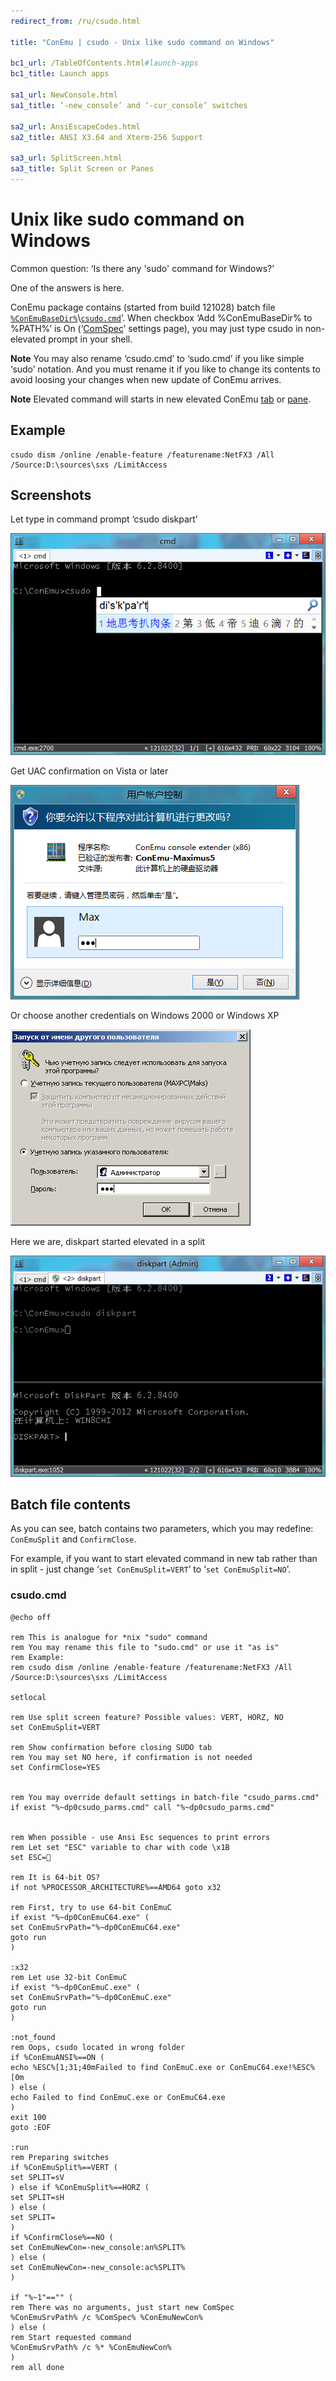 ```yaml
---
redirect_from: /ru/csudo.html

title: "ConEmu | csudo - Unix like sudo command on Windows"

bc1_url: /TableOfContents.html#launch-apps
bc1_title: Launch apps

sa1_url: NewConsole.html
sa1_title: ‘-new_console’ and ‘-cur_console’ switches

sa2_url: AnsiEscapeCodes.html
sa2_title: ANSI X3.64 and Xterm-256 Support

sa3_url: SplitScreen.html
sa3_title: Split Screen or Panes
---
```


# Unix like sudo command on Windows

Common question: ‘Is there any 'sudo' command for Windows?’

One of the answers is here.

ConEmu package contains (started from build 121028) batch file [`%ConEmuBaseDir%`](ConEmuEnvironment.html)\\[`csudo.cmd`](https://github.com/Maximus5/ConEmu/blob/master/Release/ConEmu/csudo.cmd)’. When checkbox ‘Add %ConEmuBaseDir% to %PATH%’ is On (‘[ComSpec](SettingsComspec.html)’ settings page), you may just type csudo in non-elevated prompt in your shell.

**Note** You may also rename ‘csudo.cmd’ to ‘sudo.cmd’ if you like simple ‘sudo’ notation. And you must rename it if you like to change its contents to avoid loosing your changes when new update of ConEmu arrives.

**Note** Elevated command will starts in new elevated ConEmu [tab](TabBar.html) or [pane](SplitScreen.html).


## Example

```
csudo dism /online /enable-feature /featurename:NetFX3 /All /Source:D:\sources\sxs /LimitAccess
```


## Screenshots

Let type in command prompt ‘csudo diskpart’

![Running csudo command](/img/ConEmuSuDo1.png)

Get UAC confirmation on Vista or later

![csudo UAC confirmation](/img/ConEmuSuDo2.png)

Or choose another credentials on Windows 2000 or Windows XP

![csudo UAC confirmation](/img/ConEmuSuDo4.png)

Here we are, diskpart started elevated in a split

![Running csudo command](/img/ConEmuSuDo3.png)


## Batch file contents

As you can see, batch contains two parameters, which you may redefine: `ConEmuSplit` and `ConfirmClose`.

For example, if you want to start elevated command in new tab rather than in split - just change ‘`set ConEmuSplit=VERT`’ to ‘`set ConEmuSplit=NO`’.

### csudo.cmd

```
@echo off

rem This is analogue for *nix "sudo" command
rem You may rename this file to "sudo.cmd" or use it "as is"
rem Example:
rem csudo dism /online /enable-feature /featurename:NetFX3 /All /Source:D:\sources\sxs /LimitAccess

setlocal

rem Use split screen feature? Possible values: VERT, HORZ, NO
set ConEmuSplit=VERT

rem Show confirmation before closing SUDO tab
rem You may set NO here, if confirmation is not needed
set ConfirmClose=YES


rem You may override default settings in batch-file "csudo_parms.cmd"
if exist "%~dp0csudo_parms.cmd" call "%~dp0csudo_parms.cmd"


rem When possible - use Ansi Esc sequences to print errors
rem Let set "ESC" variable to char with code \x1B
set ESC=

rem It is 64-bit OS?
if not %PROCESSOR_ARCHITECTURE%==AMD64 goto x32

rem First, try to use 64-bit ConEmuC
if exist "%~dp0ConEmuC64.exe" (
set ConEmuSrvPath="%~dp0ConEmuC64.exe"
goto run
)

:x32
rem Let use 32-bit ConEmuC
if exist "%~dp0ConEmuC.exe" (
set ConEmuSrvPath="%~dp0ConEmuC.exe"
goto run
)

:not_found
rem Oops, csudo located in wrong folder
if %ConEmuANSI%==ON (
echo %ESC%[1;31;40mFailed to find ConEmuC.exe or ConEmuC64.exe!%ESC%[0m
) else (
echo Failed to find ConEmuC.exe or ConEmuC64.exe
)
exit 100
goto :EOF

:run
rem Preparing switches
if %ConEmuSplit%==VERT (
set SPLIT=sV
) else if %ConEmuSplit%==HORZ (
set SPLIT=sH
) else (
set SPLIT=
)
if %ConfirmClose%==NO (
set ConEmuNewCon=-new_console:an%SPLIT%
) else (
set ConEmuNewCon=-new_console:ac%SPLIT%
)

if "%~1"=="" (
rem There was no arguments, just start new ComSpec
%ConEmuSrvPath% /c %ComSpec% %ConEmuNewCon%
) else (
rem Start requested command
%ConEmuSrvPath% /c %* %ConEmuNewCon%
)
rem all done
```
